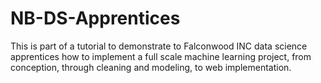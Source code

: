 # NB-DS-Apprentices
This is part of a tutorial to demonstrate to Falconwood INC data science apprentices how to implement a full scale machine learning project, from conception, through cleaning and modeling, to web implementation.
